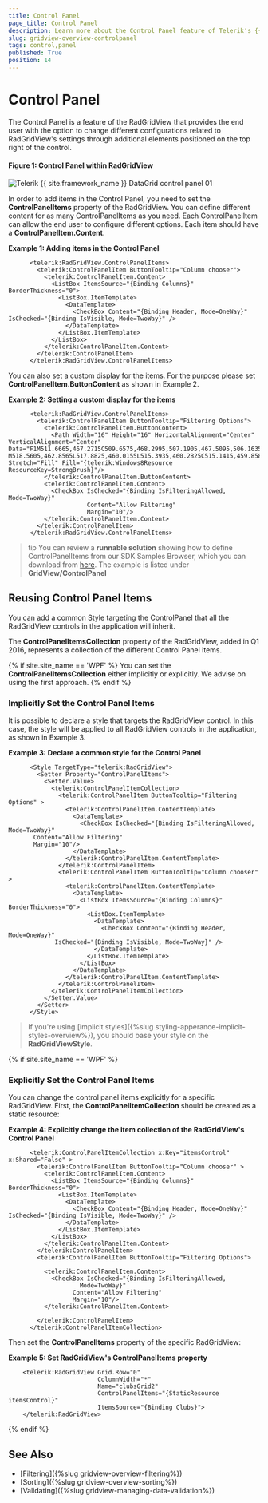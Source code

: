 ```yaml
---
title: Control Panel
page_title: Control Panel
description: Learn more about the Control Panel feature of Telerik's {{ site.framework_name }} DataGrid that allows changing different configurations through additional grid elements.
slug: gridview-overview-controlpanel
tags: control,panel
published: True
position: 14
---
```


# Control Panel

The Control Panel is a feature of the RadGridView that provides the end user with the option to change different configurations related to RadGridView's settings through additional elements positioned on the top right of the control.

#### __Figure 1: Control Panel within RadGridView__

![Telerik {{ site.framework_name }} DataGrid control panel 01](images/gridview_controlpanel_01.png)


In order to add items in the Control Panel, you need to set the __ControlPanelItems__ property of the RadGridView. You can define different content for as many ControlPanelItems as you need. Each ControlPanelItem can allow the end user to configure different options. Each item should have a __ControlPanelItem.Content__.


__Example 1: Adding items in the Control Panel__

```XAML
	  <telerik:RadGridView.ControlPanelItems>
	    <telerik:ControlPanelItem ButtonTooltip="Column chooser">
	      <telerik:ControlPanelItem.Content>
	        <ListBox ItemsSource="{Binding Columns}" BorderThickness="0">
	          <ListBox.ItemTemplate>
	            <DataTemplate>
	              <CheckBox Content="{Binding Header, Mode=OneWay}" IsChecked="{Binding IsVisible, Mode=TwoWay}" />
	            </DataTemplate>
	          </ListBox.ItemTemplate>
	        </ListBox>
	      </telerik:ControlPanelItem.Content>
	    </telerik:ControlPanelItem>
	  </telerik:RadGridView.ControlPanelItems>
```

You can also set a custom display for the items. For the purpose please set __ControlPanelItem.ButtonContent__ as shown in Example 2.

__Example 2: Setting a custom display for the items__


```XAML
	  <telerik:RadGridView.ControlPanelItems>
	    <telerik:ControlPanelItem ButtonTooltip="Filtering Options">
	      <telerik:ControlPanelItem.ButtonContent>
	        <Path Width="16" Height="16" HorizontalAlignment="Center" VerticalAlignment="Center" Data="F1M511.6665,467.2715C509.6575,468.2995,507.1905,467.5095,506.1635,465.5005C505.1325,463.4915,505.9265,461.0325,507.9355,460.0005C509.9445,458.9745,512.4095,459.7695,513.4375,461.7745C514.4695,463.7825,513.6775,466.2405,511.6665,467.2715 M518.5605,462.8565L517.8825,460.0155L515.3935,460.2825C515.1415,459.8585,514.8505,459.4725,514.5225,459.1275L515.4435,456.8975L512.9515,455.3645L511.3965,457.2925C510.8575,457.1515,510.3025,457.0815,509.7415,457.0775L508.7675,454.9135L505.9375,455.6715L506.2705,458.0665C505.8795,458.3075,505.5215,458.5835,505.2025,458.8835L503.0535,458.0005L501.5175,460.4875L503.3665,461.9795C503.2315,462.4865,503.1515,463.0135,503.1415,463.5435L501.0335,464.4175L501.7125,467.2605L504.0635,467.0085C504.3355,467.4795,504.6545,467.9065,505.0235,468.2815L504.1575,470.3765L506.6475,471.9095L508.1425,470.0605C508.6495,470.1855,509.1655,470.2555,509.6925,470.2615L510.5785,472.3905L513.4255,471.7135L513.1675,469.2965C513.6075,469.0285,514.0145,468.7215,514.3635,468.3765L516.5455,469.2745L518.0815,466.7855L516.1495,465.2305C516.2665,464.7565,516.3315,464.2705,516.3385,463.7805z" Stretch="Fill" Fill="{telerik:Windows8Resource ResourceKey=StrongBrush}"/>
	      </telerik:ControlPanelItem.ButtonContent>
	      <telerik:ControlPanelItem.Content>
	        <CheckBox IsChecked="{Binding IsFilteringAllowed, Mode=TwoWay}"
	                  Content="Allow Filtering"
	                  Margin="10"/>
	      </telerik:ControlPanelItem.Content>
	    </telerik:ControlPanelItem>
	  </telerik:RadGridView.ControlPanelItems>
```

>tip You can review a __runnable solution__ showing how to define ControlPanelItems from our SDK Samples Browser, which you can download from [here](https://demos.telerik.com/xaml-sdkbrowser/). The example is listed under __GridView/ControlPanel__
   

## Reusing Control Panel Items

 You can add a common Style targeting the ControlPanel that all the RadGridView controls in the application will inherit.

The __ControlPanelItemsCollection__ property of the RadGridView, added in Q1 2016, represents a collection of the different Control Panel items.

{% if site.site_name == 'WPF' %}
You can set the __ControlPanelItemsCollection__ either implicitly or explicitly. We advise on using the first approach. 
{% endif %}

### Implicitly Set the Control Panel Items

It is possible to declare a style that targets the RadGridView control. In this case, the style will be applied to all RadGridView controls in the application, as shown in Example 3. 


__Example 3: Declare a common style for the Control Panel__

```XAML
	  <Style TargetType="telerik:RadGridView">
	    <Setter Property="ControlPanelItems">
	      <Setter.Value>
	        <telerik:ControlPanelItemCollection>
	          <telerik:ControlPanelItem ButtonTooltip="Filtering Options" >
	            <telerik:ControlPanelItem.ContentTemplate>
	              <DataTemplate>
	                <CheckBox IsChecked="{Binding IsFilteringAllowed, Mode=TwoWay}"
	   Content="Allow Filtering"
	   Margin="10"/>
	              </DataTemplate>
	            </telerik:ControlPanelItem.ContentTemplate>
	          </telerik:ControlPanelItem>
	          <telerik:ControlPanelItem ButtonTooltip="Column chooser" >
	            <telerik:ControlPanelItem.ContentTemplate>
	              <DataTemplate>
	                <ListBox ItemsSource="{Binding Columns}"  BorderThickness="0">
	                  <ListBox.ItemTemplate>
	                    <DataTemplate>
	                      <CheckBox Content="{Binding Header, Mode=OneWay}"
	         IsChecked="{Binding IsVisible, Mode=TwoWay}" />
	                    </DataTemplate>
	                  </ListBox.ItemTemplate>
	                </ListBox>
	              </DataTemplate>
	            </telerik:ControlPanelItem.ContentTemplate>
	          </telerik:ControlPanelItem>
	        </telerik:ControlPanelItemCollection>
	      </Setter.Value>
	    </Setter>
	  </Style>
```

>If you're using [implicit styles]({%slug styling-apperance-implicit-styles-overview%}), you should base your style on the __RadGridViewStyle__.

{% if site.site_name == 'WPF' %}
### Explicitly Set the Control Panel Items

You can change the control panel items explicitly for a specific RadGridView. First, the __ControlPanelItemCollection__ should be created as a static resource: 

__Example 4: Explicitly change the item collection of the RadGridView's Control Panel__

```XAML
	  <telerik:ControlPanelItemCollection x:Key="itemsControl" x:Shared="False" >
	    <telerik:ControlPanelItem ButtonTooltip="Column chooser" >
	      <telerik:ControlPanelItem.Content>
	        <ListBox ItemsSource="{Binding Columns}"  BorderThickness="0">
	          <ListBox.ItemTemplate>
	            <DataTemplate>
	              <CheckBox Content="{Binding Header, Mode=OneWay}" IsChecked="{Binding IsVisible, Mode=TwoWay}" />
	            </DataTemplate>
	          </ListBox.ItemTemplate>
	        </ListBox>
	      </telerik:ControlPanelItem.Content>
	    </telerik:ControlPanelItem>
	    <telerik:ControlPanelItem ButtonTooltip="Filtering Options">
	
	      <telerik:ControlPanelItem.Content>
	        <CheckBox IsChecked="{Binding IsFilteringAllowed, 
					Mode=TwoWay}"
	              Content="Allow Filtering"
	              Margin="10"/>
	      </telerik:ControlPanelItem.Content>
	
	    </telerik:ControlPanelItem>
	  </telerik:ControlPanelItemCollection>
```

Then set the __ControlPanelItems__ property of the specific RadGridView:

__Example 5: Set RadGridView's ControlPanelItems property__

```XAML
	<telerik:RadGridView Grid.Row="0"
	                     ColumnWidth="*"
	                     Name="clubsGrid2"
	                     ControlPanelItems="{StaticResource itemsControl}"
	                     ItemsSource="{Binding Clubs}">
	</telerik:RadGridView>
```

{% endif %}

## See Also
 
 * [Filtering]({%slug gridview-overview-filtering%})
 * [Sorting]({%slug gridview-overview-sorting%})
 * [Validating]({%slug gridview-managing-data-validation%})
